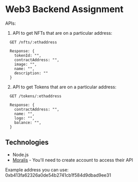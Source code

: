# Web3 Backend Assignment

APIs:

1. API to get NFTs that are on a particular address:
```
  GET /nfts/:ethaddress

  Response: {
    tokenId: "",
    contractAddress: "",
    image: "",
    name: "",
    description: ""
  }
```

2. API to get Tokens that are on a particular address:

```
  GET /tokens/:ethaddress

  Response: {
    contractAddress: "",
    name: "",
    logo: "",
    balance: "",
  }
```

## Technologies

* Node.js
* [Moralis](https://moralis.io/) - You'll need to create account to access their API

Example address you can use: 0xb413fa62326a0de54b2741cb1f584d9dbad9ee31
